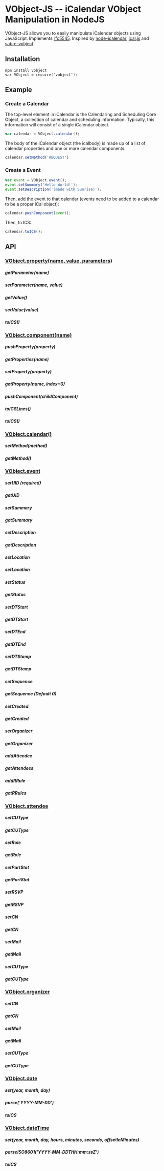 # VObject-JS -- iCalendar VObject Manipulation in NodeJS

VObject-JS allows you to easily manipulate iCalendar objects using JavaScript. Implements [rfc5545](http://tools.ietf.org/html/rfc5545). Inspired by [node-icalendar](https://github.com/tritech/node-icalendar), [ical.js](https://github.com/mozilla-comm/ical.js/) and [sabre-vobject](https://github.com/fruux/sabre-vobject).

## Installation

```
npm install vobject
var VObject = require('vobject');
```

## Example

### Create a Calendar

The top-level element in iCalendar is the Calendaring and Scheduling Core Object, a collection of calendar and scheduling information. Typically, this information will consist of a single iCalendar object.

```js
var calendar = VObject.calendar();
```

The body of the iCalendar object (the icalbody) is made up of a list of calendar properties and one or more calendar components.

```js
calendar.setMethod('REQUEST')
```

### Create a Event

```js
var event = VObject.event();
event.setSummary('Hello World!');
event.setDescription('(made with Sunrise)');
```

Then, add the event to that calendar (events need to be added to a calendar to be a proper iCal object):

```js
calendar.pushComponent(event);
```

Then, to ICS:

```js
calendar.toICS();
```

## API

### [VObject.property(name, value, parameters)](docs/property.md)
##### getParameter(name)
##### setParameter(name, value)

##### getValue()
##### setValue(value)

##### toICS()

### [VObject.component(name)](docs/component.md)
##### pushProperty(property)
##### getProperties(name)

##### setProperty(property)
##### getProperty(name, index=0)

##### pushComponent(childComponent)

##### toICSLines()
##### toICS()

### [VObject.calendar()](docs/calendar.md)
##### setMethod(method)
##### getMethod()

### [VObject.event](docs/event.md)
##### setUID (required)
##### getUID
##### setSummary
##### getSummary
##### setDescription
##### getDescription
##### setLocation
##### setLocation
##### setStatus
##### getStatus
##### setDTStart
##### getDTStart
##### setDTEnd
##### getDTEnd
##### setDTStamp
##### getDTStamp
##### setSequence
##### getSequence (Default 0)
##### setCreated
##### getCreated
##### setOrganizer
##### getOrganizer
##### addAttendee
##### getAttendees
##### addRRule
##### getRRules

### [VObject.attendee](docs/people.md)
##### setCUType
##### getCUType
##### setRole
##### getRole
##### setPartStat
##### getPartStat
##### setRSVP
##### getRSVP
##### setCN
##### getCN
##### setMail
##### getMail
##### setCUType
##### getCUType

### [VObject.organizer](docs/people.md)
##### setCN
##### getCN
##### setMail
##### getMail
##### setCUType
##### getCUType

### [VObject.date](docs/date.md)
##### set(year, month, day)
##### parse('YYYY-MM-DD')
##### toICS

### [VObject.dateTime](docs/date.md)
##### set(year, month, day, hours, minutes, seconds, offsetInMinutes)
##### parseISO8601('YYYY-MM-DDTHH:mm:ssZ')
##### toICS
